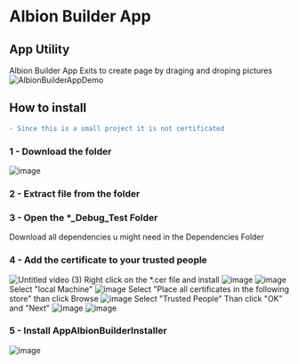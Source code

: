 # Albion Builder App
## App Utility
Albion Builder App Exits to create page by draging and droping pictures
![AlbionBuilderAppDemo](https://github.com/H3sitant/AlbionBuilderApp/assets/47360046/3a0edf36-8d25-4663-9103-b3c921fc1a8e)

## How to install
```diff
- Since this is a small project it is not certificated
``` 
### 1 - Download the folder
![image](https://github.com/H3sitant/AlbionBuilderApp/assets/47360046/c46da19d-307e-44f6-a3f1-50ca18a84e17)
### 2 - Extract file from the folder
### 3 - Open the *_Debug_Test Folder
Download all dependencies u might need in the Dependencies Folder
### 4 - Add the certificate to your trusted people
![Untitled video (3)](https://github.com/H3sitant/AlbionBuilderApp/assets/47360046/080d2710-ddc0-4d6c-a5f5-047010a72cc7)
Right click on the *.cer file and install
![image](https://github.com/H3sitant/AlbionBuilderApp/assets/47360046/8c2814b6-8606-4a93-ba0d-9ff9d298323e)
![image](https://github.com/H3sitant/AlbionBuilderApp/assets/47360046/82eca2cb-2a69-4259-ae7d-28b96f66366d)
Select "local Machine"
![image](https://github.com/H3sitant/AlbionBuilderApp/assets/47360046/cf7a6b1b-7b0b-4d62-bf02-7320c01ea1c5)
Select "Place all certificates in the following store" than click Browse
![image](https://github.com/H3sitant/AlbionBuilderApp/assets/47360046/d553fab2-81f5-4119-b484-6c45f47c78dd)
Select "Trusted People" Than click "OK" and "Next"
![image](https://github.com/H3sitant/AlbionBuilderApp/assets/47360046/87745d94-5fe8-459f-85cf-eddd0aef7c66)
![image](https://github.com/H3sitant/AlbionBuilderApp/assets/47360046/8c5bada8-d70a-491c-8694-b502605d1f62)

### 5 - Install AppAlbionBuilderInstaller
![image](https://github.com/H3sitant/AlbionBuilderApp/assets/47360046/058871d4-bc12-4b10-944a-23ae073124d2)
